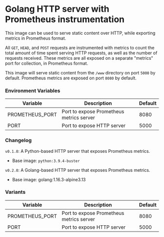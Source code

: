 # Golang HTTP server with Prometheus instrumentation

This image can be used to serve static content over HTTP, while exporting metrics in Prometheus format.

All `GET`, `HEAD`, and `POST` requests are instrumented with metrics to count the total amount of time spent serving HTTP requests, as well as the number of requests received. These metrics are all exposed on a separate "metrics" port for collection, in Prometheus format.

This image will serve static content from the `/www` directory on port `5000` by default.
Prometheus metrics are exposed on port `8080` by default.


### Environment Variables
|      Variable      |                 Description               | Default |
|--------------------|-------------------------------------------|---------|
|   PROMETHEUS_PORT  | Port to expose Prometheus metrics server  |  8080   |
|         PORT       | Port to expose HTTP server                |  5000   |


### Changelog
`v0.1.0`: A Python-based HTTP server that exposes Prometheus metrics.
 - Base image: `python:3.9.4-buster`

`v0.2.0`: A Golang-based HTTP server that exposes Prometheus metrics.
 - Base image: golang:1.16.3-alpine3.13


### Variants

|      Variable      |                 Description               | Default |
|--------------------|-------------------------------------------|---------|
|   PROMETHEUS_PORT  | Port to expose Prometheus metrics server  |  8080   |
|         PORT       | Port to expose HTTP server                |  5000   |
